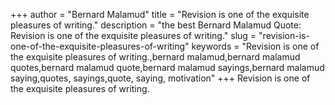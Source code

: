 +++
author = "Bernard Malamud"
title = "Revision is one of the exquisite pleasures of writing."
description = "the best Bernard Malamud Quote: Revision is one of the exquisite pleasures of writing."
slug = "revision-is-one-of-the-exquisite-pleasures-of-writing"
keywords = "Revision is one of the exquisite pleasures of writing.,bernard malamud,bernard malamud quotes,bernard malamud quote,bernard malamud sayings,bernard malamud saying,quotes, sayings,quote, saying, motivation"
+++
Revision is one of the exquisite pleasures of writing.
